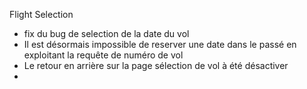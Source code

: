 Flight Selection
- fix du bug de selection de la date du vol
- Il est désormais impossible de reserver une date dans le passé en exploitant la requête de numéro de vol
- Le retour en arrière sur la page sélection de vol à été désactiver
- 